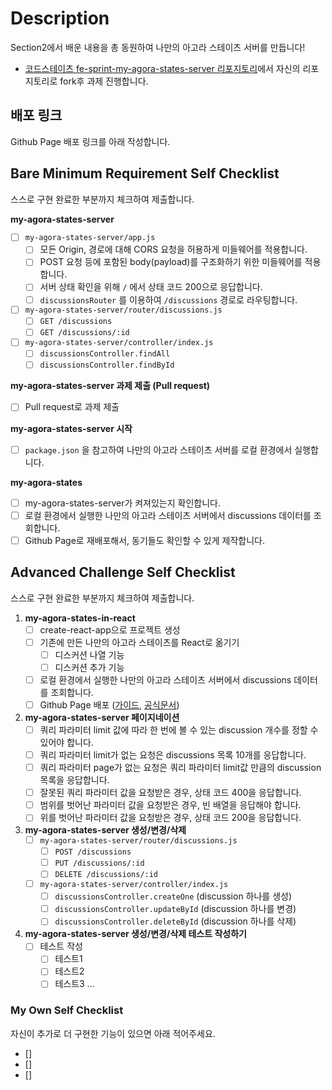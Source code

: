 # Description

Section2에서 배운 내용을 총 동원하여 나만의 아고라 스테이츠 서버를 만듭니다!

- [코드스테이츠 fe-sprint-my-agora-states-server 리포지토리](https://github.com/codestates-seb/fe-sprint-my-agora-states-server)에서 자신의 리포지토리로 fork후 과제 진행합니다.

## 배포 링크

Github Page 배포 링크를 아래 작성합니다.

## Bare Minimum Requirement Self Checklist

스스로 구현 완료한 부분까지 체크하여 제출합니다.

**my-agora-states-server**
- [ ] `my-agora-states-server/app.js`
    - [ ] 모든 Origin, 경로에 대해 CORS 요청을 허용하게 미들웨어를 적용합니다.
    - [ ] POST 요청 등에 포함된 body(payload)를 구조화하기 위한 미들웨어를 적용합니다.
    - [ ] 서버 상태 확인을 위해 `/` 에서 상태 코드 200으로 응답합니다.
    - [ ] `discussionsRouter` 를 이용하여 `/discussions` 경로로 라우팅합니다.
- [ ] `my-agora-states-server/router/discussions.js`
    - [ ] `GET /discussions`
    - [ ] `GET /discussions/:id`
- [ ] `my-agora-states-server/controller/index.js`
    - [ ] `discussionsController.findAll`
    - [ ] `discussionsController.findById`

**my-agora-states-server 과제 제출 (Pull request)**
- [ ] Pull request로 과제 제출

**my-agora-states-server 시작**
- [ ] `package.json` 을 참고하여 나만의 아고라 스테이츠 서버를 로컬 환경에서 실행합니다.

**my-agora-states**
- [ ] my-agora-states-server가 켜져있는지 확인합니다.
- [ ] 로컬 환경에서 실행한 나만의 아고라 스테이츠 서버에서 discussions 데이터를 조회합니다.
- [ ] Github Page로 재배포해서, 동기들도 확인할 수 있게 제작합니다.

## Advanced Challenge Self Checklist

스스로 구현 완료한 부분까지 체크하여 제출합니다.

1. **my-agora-states-in-react**
    - [ ] create-react-app으로 프로젝트 생성
    - [ ] 기존에 만든 나만의 아고라 스테이츠를 React로 옮기기
        - [ ] 디스커션 나열 기능
        - [ ] 디스커션 추가 기능
    - [ ] 로컬 환경에서 실행한 나만의 아고라 스테이츠 서버에서 discussions 데이터를 조회합니다.
    - [ ] Github Page 배포 ([가이드](https://github.com/gitname/react-gh-pages), [공식문서](https://create-react-app.dev/docs/deployment/#github-pages))
2. **my-agora-states-server 페이지네이션**
    - [ ] 쿼리 파라미터 limit 값에 따라 한 번에 볼 수 있는 discussion 개수를 정할 수 있어야 합니다.
    - [ ] 쿼리 파라미터 limit가 없는 요청은 discussions 목록 10개를 응답합니다.
    - [ ] 쿼리 파라미터 page가 없는 요청은 쿼리 파라미터 limit값 만큼의 discussion 목록을 응답합니다.
    - [ ] 잘못된 쿼리 파라미터 값을 요청받은 경우, 상태 코드 400을 응답합니다.
    - [ ] 범위를 벗어난 파라미터 값을 요청받은 경우, 빈 배열을 응답해야 합니다.
    - [ ] 위를 벗어난 파라미터 값을 요청받은 경우, 상태 코드 200을 응답합니다.
3. **my-agora-states-server 생성/변경/삭제**
    - [ ] `my-agora-states-server/router/discussions.js`
        - [ ] `POST /discussions`
        - [ ] `PUT /discussions/:id`
        - [ ] `DELETE /discussions/:id`
    - [ ] `my-agora-states-server/controller/index.js`
        - [ ] `discussionsController.createOne` (discussion 하나를 생성)
        - [ ] `discussionsController.updateById` (discussion 하나를 변경)
        - [ ] `discussionsController.deleteById` (discussion 하나를 삭제)
4. **my-agora-states-server 생성/변경/삭제 테스트 작성하기**
    - [ ] 테스트 작성
      - [ ] 테스트1 
      - [ ] 테스트2 
      - [ ] 테스트3 
      ...

### My Own Self Checklist

자신이 추가로 더 구현한 기능이 있으면 아래 적어주세요.

- []
- []
- []
